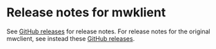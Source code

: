 # Release notes for mwklient
See [GitHub releases](https://github.com/lrusso96/mwklient/releases/) for
release notes.
For release notes for the original mwclient, see instead these
[GitHub releases](https://github.com/mwclient/mwclient/releases/).

